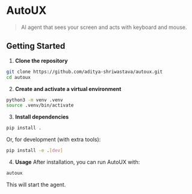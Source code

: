 # AutoUX
> AI agent that sees your screen and acts with keyboard and mouse.

## Getting Started
1. **Clone the repository**
```bash
git clone https://github.com/aditya-shriwastava/autoux.git
cd autoux
```

2. **Create and activate a virtual environment**
```bash
python3 -m venv .venv
source .venv/bin/activate
```

3. **Install dependencies**
```bash
pip install .
```
Or, for development (with extra tools):
```bash
pip install -e .[dev]
```

4. **Usage**
After installation, you can run AutoUX with:
```bash
autoux
```
This will start the agent.
